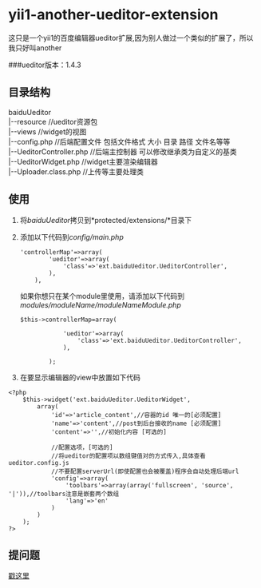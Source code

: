 yii1-another-ueditor-extension
==============================

这只是一个yii1的百度编辑器ueditor扩展,因为别人做过一个类似的扩展了，所以我只好叫another

###ueditor版本：1.4.3

目录结构
------
baiduUeditor       
|--resource //ueditor资源包     
|--views  //widget的视图    
|--config.php //后端配置文件 包括文件格式 大小 目录 路径 文件名等等      
|--UeditorController.php  //后端主控制器  可以修改继承类为自定义的基类   
|--UeditorWidget.php    //widget主要渲染编辑器  
|--Uploader.class.php   //上传等主要处理类  

使用
------

1. 将*baiduUeditor*拷贝到*protected/extensions/*目录下
2. 添加以下代码到*config/main.php*

	```
	'controllerMap'=>array(
	        'ueditor'=>array(
	            'class'=>'ext.baiduUeditor.UeditorController',
	        ),
	    ),

	```

	如果你想只在某个module里使用，请添加以下代码到*modules/moduleName/moduleNameModule.php*

	```
	$this->controllerMap=array(

	            'ueditor'=>array(
	                'class'=>'ext.baiduUeditor.UeditorController',
	            ),

	        );

	```

3. 在要显示编辑器的view中放置如下代码
```
<?php
    $this->widget('ext.baiduUeditor.UeditorWidget',
        array(
            'id'=>'article_content',//容器的id 唯一的[必须配置]
            'name'=>'content',//post到后台接收的name [必须配置]
            'content'=>'',//初始化内容 [可选的]
            
            //配置选项，[可选的]
            //将ueditor的配置项以数组键值对的方式传入,具体查看ueditor.config.js
            //不要配置serverUrl(即使配置也会被覆盖)程序会自动处理后端url
            'config'=>array(
                'toolbars'=>array(array('fullscreen', 'source', '|')),//toolbars注意是嵌套两个数组
                'lang'=>'en'
            )
        )
    );
?>
```

提问题
-------
[戳这里](https://github.com/mojifan/yii1-another-ueditor-extension/issues 'issue')



